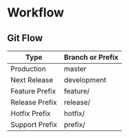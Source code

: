 # Workflow

## Git Flow  

Type                |   Branch or Prefix     
--------------------|-------------------------
Production          | master
Next Release        | development
Feature Prefix      | feature/
Release Prefix      | release/
Hotfix Prefix       | hotfix/
Support Prefix      | prefix/
